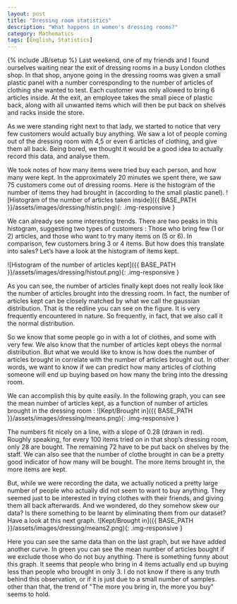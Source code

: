 ```yaml
---
layout: post
title: "Dressing room statistics"
description: "What happens in women's dressing rooms?"
category: Mathematics
tags: [English, Statistics]
---
```

{% include JB/setup %}
Last weekend, one of my friends and I found ourselves waiting near the exit of dressing rooms in a busy London clothes shop. In that shop, anyone going in the dressing rooms was given a small plastic panel with a number corresponding to the number of articles of clothing she wanted to test. Each customer was only allowed to bring 6 articles inside. At the exit, an employee takes the small piece of plastic back, along with all unwanted items which will then be put back on shelves and racks inside the store.

As we were standing right next to that lady, we started to notice that very few customers would actually buy anything. We saw a lot of people coming out of the dressing room with 4,5 or even 6 articles of clothing, and give them all back. Being bored, we thought it would be a good idea to actually record this data, and analyse them.

We took notes of how many items were tried buy each person, and how many were kept. In the approximately 20 minutes we spent there, we saw 75 customers come out of dressing rooms. Here is the histogram of the number of items they had brought in (according to the small plastic panel).
![Histogram of the number of articles taken inside]({{ BASE_PATH }}/assets/images/dressing/histin.png){: .img-responsive }

We can already see some interesting trends. There are two peaks in this histogram, suggesting two types of customers : Those who bring few (1 or 2) articles, and those who want to try many items on (5 or 6). In comparison, few customers bring 3 or 4 items. But how does this translate into sales? Let’s have a look at the histogram of items kept.</p>
![Histogram of the number of articles kept]({{ BASE_PATH }}/assets/images/dressing/histout.png){: .img-responsive }

As you can see, the number of articles finally kept does not really look like the number of articles brought into the dressing room. In fact, the number of articles kept can be closely matched by what we call the gaussian distribution. That is the redline you can see on the figure. It is very frequently encountered in nature. So frequently, in fact, that we also call it the normal distribution.

So we know that some people go in with a lot of clothes, and some with very few. We also know that the number of articles kept obeys the normal distribution. But what we would like to know is how does the number of articles brought in correlate with the number of articles brought out. In other words, we want to know if we can predict how many articles of clothing someone will end up buying based on how many the bring into the dressing room.

We can accomplish this by quite easily. In the following graph, you can see the mean number of articles kept, as a function of number of articles brought in the dressing room :
![Kept/Brought in]({{ BASE_PATH }}/assets/images/dressing/means.png){: .img-responsive }

The numbers fit nicely on a line, with a slope of 0.28 (drawn in red). Roughly speaking, for every 100 items tried on in that shop’s dressing room, only 28 are bought. The remaining 72 have to be put back on shelves by the staff. We can also see that the number of clothe brought in can be a pretty good indicator of how many will be bought. The more items brought in, the more items are kept.

But, while we were recording the data, we actually noticed a pretty large number of people who actually did not seem to want to buy anything. They seemed just to be interested in trying clothes with their friends, and giving them all back afterwards. And we wondered, do they somehow skew our data? Is there something to be learnt by eliminating them from our dataset? Have a look at this next graph.
![Kept/Brought in]({{ BASE_PATH }}/assets/images/dressing/means2.png){: .img-responsive }

Here you can see the same data than on the last graph, but we have added another curve. In green you can see the mean number of articles bought if we exclude those who do not buy anything. There is something funny about this graph. It seems that people who bring in 4 items actually end up buying less than people who brought in only 3. I do not know if there is any truth behind this observation, or if it is just due to a small number of samples. other than that, the trend of "The more you bring in, the more you buy" seems to hold.
